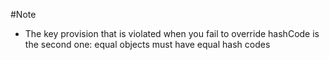 #Note
- The key provision that is violated when you fail to override hashCode is the second one: equal objects must have equal hash codes

